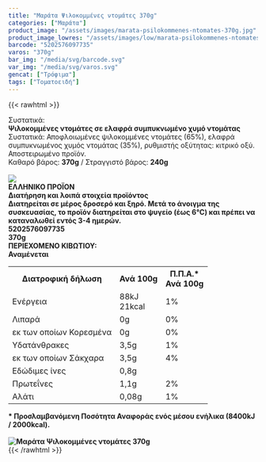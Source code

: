 ```yaml
---
title: "Μαράτα Ψιλοκομμένες ντομάτες 370g"
categories: ["Μαράτα"]
product_image: "/assets/images/marata-psilokommenes-ntomates-370g.jpg"
product_image_lowres: "/assets/images/low/marata-psilokommenes-ntomates-370g.jpg"
barcode: "5202576097735"
varos: "370g"
bar_img: "/media/svg/barcode.svg"
var_img: "/media/svg/varos.svg"
gencat: ["Τρόφιμα"]
tags: ["Τοματοειδή"]
---
```

{{< rawhtml >}}

<div class="sload332"><div class="product"><div id="sistatika">Συστατικά:</div><div class="alltext"><b>Ψιλοκομμένες ντομάτες σε ελαφρά συμπυκνωμένο χυμό ντομάτας</b><br>Συστατικά: Αποφλοιωμένες ψιλοκομμένες ντομάτες (65%), ελαφρά συμπυκνωμένος χυμός ντομάτας (35%), ρυθμιστής οξύτητας: κιτρικό οξύ. Αποστειρωμένο προϊόν.<br>Καθαρό βάρος: <b>370g</b> / Στραγγιστό βάρος: <b>240g<br><br><div id="flag"><div id="flagimage"><img src="/media/icons/gr.svg"></div><span id="flagtext"><b>ΕΛΛΗΝΙΚΟ ΠΡΟΪΟΝ</b></span></div></b></div><b><div id="loipa">Διατήρηση και λοιπά στοιχεία προϊόντος</div><div class="alltext">Διατηρείται σε μέρος δροσερό και ξηρό. Μετά το άνοιγμα της συσκευασίας, το προϊόν διατηρείται στο ψυγείο (έως 6°C) και πρέπει να καταναλωθεί εντός 3-4 ημερών.</div><div id="barcode"><div id="barimage1"></div><span id="bartext">5202576097735</span></div><div id="varos"><div id="varosimage1"></div><span id="varostext">370g</span></div><div id="kivotio">ΠΕΡΙΕΧΟΜΕΝΟ ΚΙΒΩΤΙΟΥ:<br>Αναμένεται</div><div class="tabout"><table id="diatable"><tbody><tr><th>Διατροφική δήλωση</th><th>Ανά 100g</th><th>Π.Π.Α.*<br>Ανά 100g</th></tr><tr><td class="texr2">Ενέργεια</td><td class="texr">88kJ<br>21kcal</td><td class="texr">1%</td></tr><tr><td class="texr2">Λιπαρά</td><td class="texr">0g</td><td class="texr">0%</td></tr><tr><td class="gray">εκ των οποίων Κορεσµένα</td><td class="gray2">0g</td><td class="gray2">0%</td></tr><tr><td class="texr2">Yδατάνθρακες</td><td class="texr">3,5g</td><td class="texr">1%</td></tr><tr><td class="gray">εκ των οποίων Σάκχαρα</td><td class="gray2">3,5g</td><td class="gray2">4%</td></tr><tr><td class="texr2">Eδώδιμες ίνες</td><td class="texr">0,8g</td><td class="texr"></td></tr><tr><td class="texr2">Πρωτεΐνες</td><td class="texr">1,1g</td><td class="texr">2%</td></tr><tr><td class="texr2">Αλάτι</td><td class="texr">0,08g</td><td class="texr">1%</td></tr></tbody></table></div><div class="alltext">* Προσλαμβανόμενη Ποσότητα Αναφοράς ενός μέσου ενήλικα (8400kJ / 2000kcal).</div><br><div class="pimg"><img alt="Μαράτα Ψιλοκομμένες ντομάτες 370g" title="Μαράτα Ψιλοκομμένες ντομάτες 370g" src="/assets/images/marata-psilokommenes-ntomates-370g.jpg"></div></b></div></div>
{{< /rawhtml >}}


